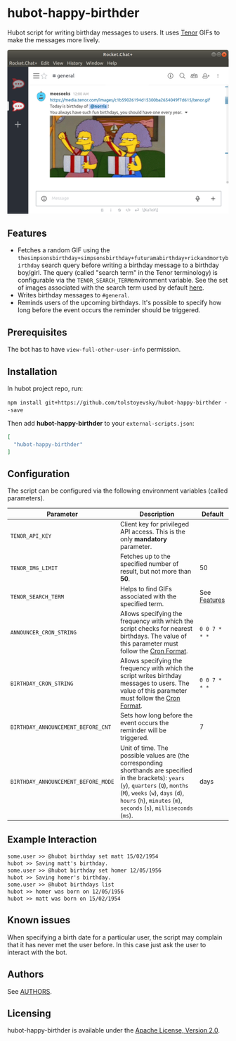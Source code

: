 # hubot-happy-birthder

Hubot script for writing birthday messages to users. It uses [Tenor](https://tenor.com) GIFs to make the messages more lively.

<p align="center">
    <img src="example.png" width="600">
</p>

## Features

* Fetches a random GIF using the `thesimpsonsbirthday+simpsonsbirthday+futuramabirthday+rickandmortybirthday` search query before writing a birthday message to a birthday boy/girl. The query (called "search term" in the Tenor terminology) is configurable via the `TENOR_SEARCH_TERM`environment variable. See the set of images associated with the search term used by default [here](https://tenor.com/search/thesimpsonsbirthday-simpsonsbirthday-futuramabirthday-rickandmortybirthday-gifs).
* Writes birthday messages to `#general`.
* Reminds users of the upcoming birthdays. It's possible to specify how long before the event occurs the reminder should be triggered.

## Prerequisites

The bot has to have `view-full-other-user-info` permission.

## Installation

In hubot project repo, run:

`npm install git+https://github.com/tolstoyevsky/hubot-happy-birthder --save`

Then add **hubot-happy-birthder** to your `external-scripts.json`:

```json
[
  "hubot-happy-birthder"
]
```

## Configuration

The script can be configured via the following environment variables (called parameters).

| Parameter                           | Description | Default |
|-------------------------------------|-------------|---------|
| `TENOR_API_KEY`                     | Сlient key for privileged API access. This is the only **mandatory** parameter. | |
| `TENOR_IMG_LIMIT`                   | Fetches up to the specified number of result, but not more than **50**. | 50 |
| `TENOR_SEARCH_TERM`                 | Helps to find GIFs associated with the specified term. | See [Features](#features) |
| `ANNOUNCER_CRON_STRING`             | Allows specifying the frequency with which the script checks for nearest birthdays. The value of this parameter must follow the [Cron Format](https://github.com/node-schedule/node-schedule#cron-style-scheduling). | `0 0 7 * * *` |
| `BIRTHDAY_CRON_STRING`              | Allows specifying the frequency with which the script writes birthday messages to users. The value of this parameter must follow the [Cron Format](https://github.com/node-schedule/node-schedule#cron-style-scheduling). | `0 0 7 * * *` |
| `BIRTHDAY_ANNOUNCEMENT_BEFORE_CNT`  | Sets how long before the event occurs the reminder will be triggered. | 7 |
| `BIRTHDAY_ANNOUNCEMENT_BEFORE_MODE` | Unit of time. The possible values are (the corresponding shorthands are specified in the brackets): `years` (`y`), `quarters` (`Q`), `months` (`M`), `weeks` (`w`), `days` (`d`), `hours` (`h`), `minutes` (`m`), `seconds` (`s`), `milliseconds` (`ms`). | days |

## Example Interaction

```
some.user >> @hubot birthday set matt 15/02/1954
hubot >> Saving matt's birthday.
some.user >> @hubot birthday set homer 12/05/1956
hubot >> Saving homer's birthday.
some.user >> @hubot birthdays list
hubot >> homer was born on 12/05/1956
hubot >> matt was born on 15/02/1954
```

## Known issues

When specifying a birth date for a particular user, the script may complain that it has never met the user before. In this case just ask the user to interact with the bot.

## Authors

See [AUTHORS](AUTHORS.md).

## Licensing

hubot-happy-birthder is available under the [Apache License, Version 2.0](LICENSE).


